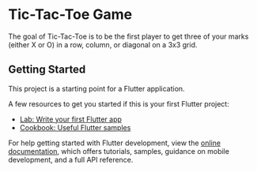 # Tic-Tac-Toe Game

The goal of Tic-Tac-Toe is to be the first player to get three of your marks (either X or O) in a row, column, or diagonal on a 3x3 grid.

## Getting Started

This project is a starting point for a Flutter application.

A few resources to get you started if this is your first Flutter project:

- [Lab: Write your first Flutter app](https://docs.flutter.dev/get-started/codelab)
- [Cookbook: Useful Flutter samples](https://docs.flutter.dev/cookbook)

For help getting started with Flutter development, view the
[online documentation](https://docs.flutter.dev/), which offers tutorials,
samples, guidance on mobile development, and a full API reference.
